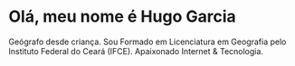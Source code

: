 # Olá, meu nome é Hugo Garcia
Geógrafo desde criança. 
Sou Formado em Licenciatura em Geografia pelo Instituto Federal do Ceará (IFCE).
Apaixonado Internet & Tecnologia.
